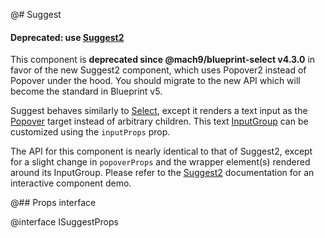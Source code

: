 @# Suggest

<div class="@ns-callout @ns-intent-danger @ns-icon-error">
    <h4 class="@ns-heading">

Deprecated: use [Suggest2](#select/suggest2)

</h4>

This component is **deprecated since @mach9/blueprint-select v4.3.0** in favor of the new
Suggest2 component, which uses Popover2 instead of Popover under the hood.
You should migrate to the new API which will become the standard in Blueprint v5.

</div>

Suggest behaves similarly to [Select](#select/select-component), except it
renders a text input as the [Popover](#core/components/popover) target instead of arbitrary children.
This text [InputGroup](#core/components/text-inputs.input-group) can be customized
using the `inputProps` prop.

The API for this component is nearly identical to that of Suggest2, except for a slight change in
`popoverProps` and the wrapper element(s) rendered around its InputGroup. Please refer to the
[Suggest2](#select/suggest2) documentation for an interactive component demo.

@## Props interface

@interface ISuggestProps
